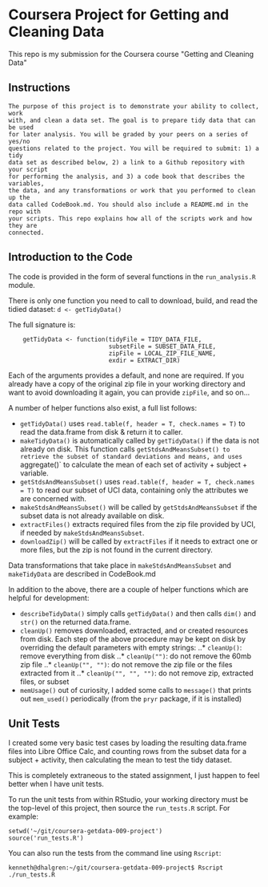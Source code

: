 
# Coursera Project for Getting and Cleaning Data

This repo is my submission for the Coursera course "Getting and Cleaning Data"

## Instructions

    The purpose of this project is to demonstrate your ability to collect, work
    with, and clean a data set. The goal is to prepare tidy data that can be used
    for later analysis. You will be graded by your peers on a series of yes/no
    questions related to the project. You will be required to submit: 1) a tidy
    data set as described below, 2) a link to a Github repository with your script
    for performing the analysis, and 3) a code book that describes the variables,
    the data, and any transformations or work that you performed to clean up the
    data called CodeBook.md. You should also include a README.md in the repo with
    your scripts. This repo explains how all of the scripts work and how they are
    connected.

## Introduction to the Code

The code is provided in the form of several functions in the `run_analysis.R` module.

There is only one function you need to call to download, build, and read the
tidied dataset: `d <- getTidyData()`

The full signature is:

```
    getTidyData <- function(tidyFile = TIDY_DATA_FILE,
                            subsetFile = SUBSET_DATA_FILE,
                            zipFile = LOCAL_ZIP_FILE_NAME,
                            exdir = EXTRACT_DIR)
```

Each of the arguments provides a default, and none are required.  If you
already have a copy of the original zip file in your working directory and
want to avoid downloading it again, you can provide `zipFile`, and so on...

A number of helper functions also exist, a full list follows:

* `getTidyData()` uses `read.table(f, header = T, check.names = T)` to read the data.frame from disk & return it to caller.
* `makeTidyData()` is automatically called by `getTidyData()` if the data is not already on disk.  This function calls `getStdsAndMeansSubset() to retrieve the subset of standard deviations and means, and uses `aggregate()` to calculate the mean of each set of activity + subject + variable.
* `getStdsAndMeansSubset()` uses `read.table(f, header = T, check.names = T)` to read our subset of UCI data, containing only the attributes we are concerned with.
* `makeStdsAndMeansSubset()` will be called by `getStdsAndMeansSubset` if the subset data is not already available on disk.
* `extractFiles()` extracts required files from the zip file provided by UCI, if needed by `makeStdsAndMeansSubset`.
* `downloadZip()` will be called by `extractFiles` if it needs to extract one or more files, but the zip is not found in the current directory.

Data transformations that take place in `makeStdsAndMeansSubset` and
`makeTidyData` are described in CodeBook.md

In addition to the above, there are a couple of helper functions which are
helpful for development:

* `describeTidyData()` simply calls `getTidyData()` and then calls `dim()` and `str()` on the returned data.frame.
* `cleanUp()` removes downloaded, extracted, and or created resources from disk.  Each step of the above procedure may be kept on disk by overriding the default parameters with empty strings:
..* `cleanUp()`: remove everything from disk
..* `cleanUp("")`: do not remove the 60mb zip file
..* `cleanUp("", "")`: do not remove the zip file or the files extracted from it
..* `cleanUp("", "", "")`: do not remove zip, extracted files, or subset
* `memUsage()` out of curiosity, I added some calls to `message()` that prints out `mem_used()` periodically (from the `pryr` package, if it is installed)

## Unit Tests

I created some very basic test cases by loading the resulting data.frame files
into Libre Office Calc, and counting rows from the subset data for a subject +
activity, then calculating the mean to test the tidy dataset.

This is completely extraneous to the stated assignment, I just happen to feel
better when I have unit tests.

To run the unit tests from within RStudio, your working directory must be the
top-level of this project, then source the `run_tests.R` script.  For example:

```
setwd('~/git/coursera-getdata-009-project')
source('run_tests.R')
```

You can also run the tests from the command line using `Rscript`:

```
kenneth@dhalgren:~/git/coursera-getdata-009-project$ Rscript ./run_tests.R
```

